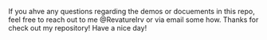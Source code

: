 If you ahve any questions regarding the demos or docuements in this repo, feel free to reach out to me @RevatureIrv or via email some how. 
Thanks for check out my repository! Have a nice day!

